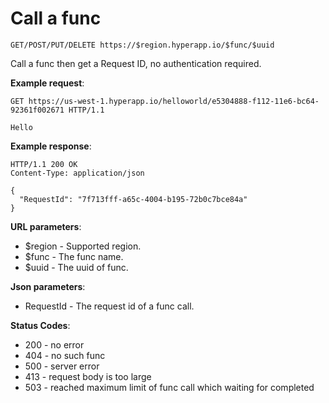 # Call a func

`GET/POST/PUT/DELETE https://$region.hyperapp.io/$func/$uuid`

Call a func then get a Request ID, no authentication required.

**Example request**:

```
GET https://us-west-1.hyperapp.io/helloworld/e5304888-f112-11e6-bc64-92361f002671 HTTP/1.1

Hello
```

**Example response**:

```
HTTP/1.1 200 OK
Content-Type: application/json

{
  "RequestId": "7f713fff-a65c-4004-b195-72b0c7bce84a"
}
```

**URL parameters**:

* $region - Supported region.
* $func - The func name.
* $uuid - The uuid of func.

**Json parameters**:

* RequestId - The request id of a func call.

**Status Codes**:

* 200 - no error
* 404 - no such func
* 500 - server error
* 413 - request body is too large
* 503 - reached maximum limit of func call which waiting for completed
